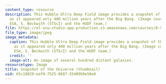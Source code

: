 ```yaml
---
content_type: resource
description: This Hubble Ultra Deep Field image provides a snapshot of the universe
  as it appeared only 400 million years after the Big Bang. (Image courtesy of NASA,
  ESA, S. Beckwith (STScI) and the HUDF team.)
file: https://ol-ocw-studio-app-production.s3.amazonaws.com/courses/8-952-particle-physics-of-the-early-universe-fall-2004/65c18029eaf07525868755409b9e58e0_8-952f04-th.jpg
file_type: image/jpeg
image_metadata:
  caption: This Hubble Ultra Deep Field image provides a snapshot of the universe
    as it appeared only 400 million years after the Big Bang. (Image courtesy of NASA,
    ESA, S. Beckwith (STScI) and the HUDF team.)
  credit: ''
  image-alt: An image of several hundred distant galaxies.
resourcetype: Image
title: Snapshot of the Universe (thumbnail)
uid: 65c18029-eaf0-7525-8687-55409b9e58e0
---
```


